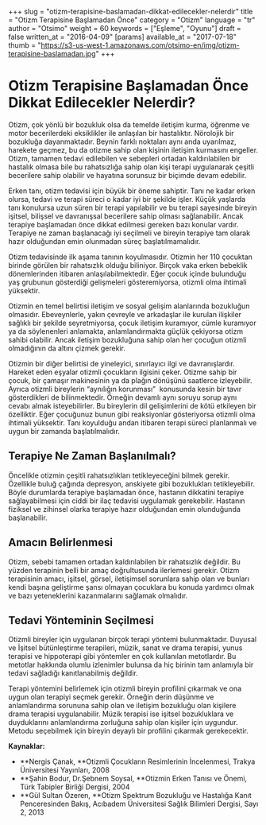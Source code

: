 +++
slug = "otizm-terapisine-baslamadan-dikkat-edilecekler-nelerdir"
title = "Otizm Terapisine Başlamadan Önce"
category = "Otizm"
language = "tr"
author = "Otsimo"
weight = 60
keywords = ["Eşleme", "Oyunu"]
draft = false
written_at = "2016-04-09"
[params]
available_at = "2017-07-18"
thumb = "https://s3-us-west-1.amazonaws.com/otsimo-en/img/otizm-terapisine-baslamadan.jpg"
+++


# Otizm Terapisine Başlamadan Önce Dikkat Edilecekler Nelerdir?

Otizm, çok yönlü bir bozukluk olsa da temelde iletişim kurma, öğrenme ve motor becerilerdeki eksiklikler ile anlaşılan bir hastalıktır. Nörolojik bir bozukluğa dayanmaktadır. Beynin farklı noktaları aynı anda uyarılmaz, harekete geçmez, bu da otizme sahip olan kişinin iletişim kurmasını engeller. Otizm, tamamen tedavi edilebilen ve sebepleri ortadan kaldırılabilen bir hastalık olmasa bile bu rahatsızlığa sahip olan kişi terapi uygulanarak çeşitli becerilere sahip olabilir ve hayatına sorunsuz bir biçimde devam edebilir.

Erken tanı, otizm tedavisi için büyük bir öneme sahiptir. Tanı ne kadar erken olursa, tedavi ve terapi süreci o kadar iyi bir şekilde işler. Küçük yaşlarda tanı konulursa uzun süren bir terapi yapılabilir ve bu terapi sayesinde bireyin işitsel, bilişsel ve davranışsal becerilere sahip olması sağlanabilir. Ancak terapiye başlamadan önce dikkat edilmesi gereken bazı konular vardır. Terapiye ne zaman başlanacağı iyi seçilmeli ve bireyin terapiye tam olarak hazır olduğundan emin olunmadan süreç başlatılmamalıdır.

Otizm tedavisinde ilk aşama tanının koyulmasıdır. Otizmin her 110 çocuktan birinde görülen bir rahatsızlık olduğu biliniyor. Birçok vaka erken bebeklik dönemlerinden itibaren anlaşılabilmektedir. Eğer çocuk içinde bulunduğu yaş grubunun gösterdiği gelişmeleri gösteremiyorsa, otizmli olma ihtimali yüksektir.

Otizmin en temel belirtisi iletişim ve sosyal gelişim alanlarında bozukluğun olmasıdır. Ebeveynlerle, yakın çevreyle ve arkadaşlar ile kurulan ilişkiler sağlıklı bir şekilde seyretmiyorsa, çocuk iletişim kuramıyor, cümle kuramıyor ya da söylenenleri anlamakta, anlamlandırmakta güçlük çekiyorsa otizm sahibi olabilir. Ancak iletişim bozukluğuna sahip olan her çocuğun otizmli olmadığının da altını çizmek gerekir.

Otizmin bir diğer belirtisi de yineleyici, sınırlayıcı ilgi ve davranışlardır. Hareket eden eşyalar otizmli çocukların ilgisini çeker. Otizme sahip bir çocuk, bir çamaşır makinesinin ya da plağın dönüşünü saatlerce izleyebilir. Ayrıca otizmli bireylerin “aynılığın korunması”  konusunda kesin bir tavır gösterdikleri de bilinmektedir. Örneğin devamlı aynı soruyu sorup aynı cevabı almak isteyebilirler. Bu bireylerin dil gelişimlerini de kötü etkileyen bir özelliktir. Eğer çocuğunuz bunun gibi reaksiyonlar gösteriyorsa otizmli olma ihtimali yüksektir. Tanı koyulduğu andan itibaren terapi süreci planlanmalı ve uygun bir zamanda başlatılmalıdır.

## Terapiye Ne Zaman Başlanılmalı?

Öncelikle otizmin çeşitli rahatsızlıkları tetikleyeceğini bilmek gerekir. Özellikle buluğ çağında depresyon, anskiyete gibi bozuklukları tetikleyebilir. Böyle durumlarda terapiye başlamadan önce, hastanın dikkatini terapiye sağlayabilmesi için ciddi bir ilaç tedavisi uygulamak gerekebilir. Hastanın fiziksel ve zihinsel olarka terapiye hazır olduğundan emin olunduğunda başlanabilir.

## Amacın Belirlenmesi

Otizm, sebebi tamamen ortadan kaldırılabilen bir rahatsızlık değildir. Bu yüzden terapinin belli bir amaç doğrultusunda ilerlemesi gerekir. Otizm terapisinin amacı, işitsel, görsel, iletişimsel sorunlara sahip olan ve bunları kendi başına geliştirme şansı olmayan çocuklara bu konuda yardımcı olmak ve bazı yeteneklerini kazanmalarını sağlamak olmalıdır.

## Tedavi Yönteminin Seçilmesi

Otizmli bireyler için uygulanan birçok terapi yöntemi bulunmaktadır. Duyusal ve İşitsel bütünleştirme terapileri, müzik, sanat ve drama terapisi, yunus terapisi ve hippoterapi gibi yöntemler en çok kullanılan metotlardır. Bu metotlar hakkında olumlu izlenimler bulunsa da hiç birinin tam anlamıyla bir tedavi sağladığı kanıtlanabilmiş değildir.

Terapi yöntemini belirlemek için otizmli bireyin profilini çıkarmak ve ona uygun olan terapiyi seçmek gerekir. Örneğin derin düşünme ve anlamlandırma sorununa sahip olan ve iletişim bozukluğu olan kişilere drama terapisi uygulanabilir. Müzik terapisi ise işitsel bozukluklara ve duyduklarını anlamlandırma zorluğuna sahip olan kişiler için uygundur. Metodu seçebilmek için bireyin deyaylı bir profilini çıkarmak gerekecektir.

**Kaynaklar:**

  * **Nergis Çanak, **Otizmli Çocukların Resimlerinin İncelenmesi, Trakya Üniversitesi Yayınları, 2008
  * **Şahin Bodur, Dr.Şebnem Soysal, **Otizmin Erken Tanısı ve Önemi, Türk Tabipler Birliği Dergisi, 2004
  * **Gül Sultan Özeren, **Otizm Spektrum Bozukluğu ve Hastalığa Kanıt Penceresinden Bakış, Acıbadem Üniversitesi Sağlık Bilimleri Dergisi, Sayı 2, 2013
